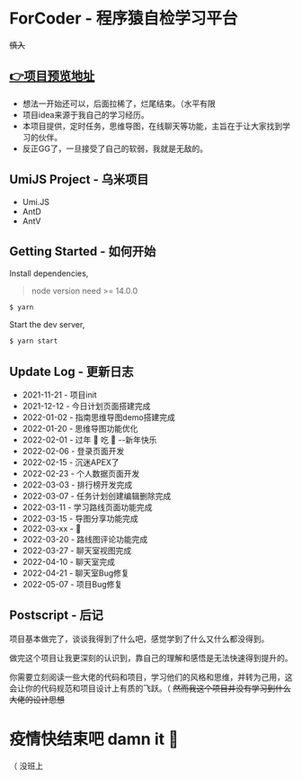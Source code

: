 # ForCoder - 程序猿自检学习平台

~~慎入~~
## [👉项目预览地址](http://localhost:8000/#/hotInfo)  

- 想法一开始还可以，后面拉稀了，烂尾结束。（水平有限
- 项目idea来源于我自己的学习经历。
- 本项目提供，定时任务，思维导图，在线聊天等功能，主旨在于让大家找到学习的伙伴。
- 反正GG了，一旦接受了自己的软弱，我就是无敌的。

## UmiJS Project - 乌米项目

- Umi.JS
- AntD
- AntV

## Getting Started - 如何开始


Install dependencies,


> node version need >= 14.0.0

```bash
$ yarn
```

Start the dev server,

```bash
$ yarn start
```

## Update Log - 更新日志

- 2021-11-21 - 项目init
- 2021-12-12 - 今日计划页面搭建完成
- 2022-01-02 - 指南思维导图demo搭建完成
- 2022-01-20 - 思维导图功能优化
- 2022-02-01 - 过年 🧨 吃 🥟 --新年快乐
- 2022-02-06 - 登录页面开发
- 2022-02-15 - 沉迷APEX了
- 2022-02-23 - 个人数据页面开发
- 2022-03-03 - 排行榜开发完成
- 2022-03-07 - 任务计划创建编辑删除完成
- 2022-03-11 - 学习路线页面功能完成
- 2022-03-15 - 导图分享功能完成
- 2022-03-xx - 🥺
- 2022-03-20 - 路线图评论功能完成
- 2022-03-27 - 聊天室视图完成
- 2022-04-10 - 聊天室完成
- 2022-04-21 - 聊天室Bug修复
- 2022-05-07 - 项目Bug修复


## Postscript - 后记

 项目基本做完了，谈谈我得到了什么吧，感觉学到了什么又什么都没得到。

 做完这个项目让我更深刻的认识到，靠自己的理解和感悟是无法快速得到提升的。

 你需要立刻阅读一些大佬的代码和项目，学习他们的风格和思维，并转为己用，这会让你的代码规范和项目设计上有质的飞跃。（ ~~然而我这个项目并没有学习到什么大佬的设计思想~~

# 疫情快结束吧 damn it 🖕 
（ 没班上 